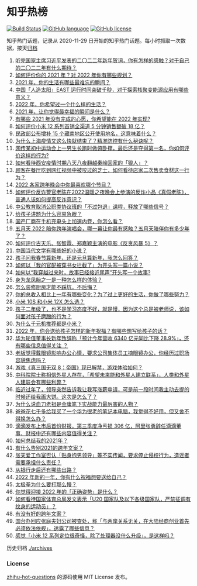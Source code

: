 # 知乎热榜
[![Build Status](https://github.com/ToWeLong/zhihu-hot-questions/workflows/CI/badge.svg)](https://github.com/ToWeLong/zhihu-hot-questions/actions)
[![GitHub language](https://img.shields.io/badge/language-golang-orange.svg)](https://golang.org/)
[![GitHub license](https://img.shields.io/github/license/ToWeLong/zhihu-hot-questions)](https://github.com/ToWeLong/zhihu-hot-questions/blob/main/LICENSE)

知乎热门话题，记录从 2020-11-29 日开始的知乎热门话题。每小时抓取一次数据，按天[归档](./archives)

<!-- BEGIN -->

1. [听完国家主席习近平发表的二〇二二年新年贺词，你有怎样的感触？对于自己的二〇二二年有什么期待？](https://www.zhihu.com/question/509342997)
1. [如何评价你的 2021 年？对 2022 年你有哪些规划？](https://www.zhihu.com/question/502382907)
1. [2021 年，你的生活有哪些最难忘的瞬间？](https://www.zhihu.com/question/502941451)
1. [中国「人造太阳」EAST 运行时间突破千秒，对于探索核聚变能源应用有哪些意义？](https://www.zhihu.com/question/509293253)
1. [2022 年，你希望过一个什么样的生活？](https://www.zhihu.com/question/503473013)
1. [2021 年，让你觉得最幸福的瞬间是什么？](https://www.zhihu.com/question/504284800)
1. [有哪些 2021 年没有完成的心愿，你希望能在 2022 年实现?](https://www.zhihu.com/question/503473051)
1. [如何评价小米 12 系列首销全渠道 5 分钟销售额破 18 亿？](https://www.zhihu.com/question/509350904)
1. [民政部公布增补 15 个藏南地区公开使用地名，这意味着什么？](https://www.zhihu.com/question/509094620)
1. [为什么上海疫情又这么快就结束了？精准防控有什么秘诀呢？](https://www.zhihu.com/question/502956157)
1. [网传某初中运动会上一男生长跑时做俯卧撑，最后还是夺得第一名，你如何评价这样的行为?](https://www.zhihu.com/question/509080640)
1. [如何看待西安疫情时期八天八夜翻越秦岭回家的「狠人」？](https://www.zhihu.com/question/508914944)
1. [顾客在餐厅吃到网红视频中被咬过的芝士，如何看待店家二次售卖食材这一行为？](https://www.zhihu.com/question/509232532)
1. [2022 各家跨年晚会中你最喜欢哪个节目？](https://www.zhihu.com/question/509342748)
1. [如何评价反诈警官老陈在2022温暖之夜晚会上参演的反诈小品《真假老陈》，普通人该如何提高反诈意识？](https://www.zhihu.com/question/509370436)
1. [中公教育取消公职类协议班的「不过包退」课程，释放了哪些信号？](https://www.zhihu.com/question/508792507)
1. [给孩子讲题为什么容易急眼？](https://www.zhihu.com/question/500133316)
1. [国产厂商在手机充电头上加速内卷，你怎么看？](https://www.zhihu.com/question/509297070)
1. [五月天 2022 陪你跨年演唱会，哪一幕让你最有感触？五月天陪伴你有多少年了？](https://www.zhihu.com/question/509343156)
1. [如何评价古天乐、张智霖、郑嘉颖主演的电影《反贪风暴 5》？](https://www.zhihu.com/question/509270180)
1. [中国当代文学有哪些好的小说？](https://www.zhihu.com/question/23931133)
1. [孩子问我春节算新年，还是元旦算新年，我怎么回答？](https://www.zhihu.com/question/502788068)
1. [如何以「我的官配被穿书女拦截了」为开头写一篇小说？](https://www.zhihu.com/question/502354191)
1. [如何以“我穿越过来时，故事已经接近尾声”开头写一个故事?](https://www.zhihu.com/question/433939659)
1. [身为龙凤胎之一是一种怎么样的体验？](https://www.zhihu.com/question/30333747)
1. [怎么装修厨房才能不踩坑，不后悔？](https://www.zhihu.com/question/507079441)
1. [你的总收入相比上一年有哪些变化？为了过上更好的生活，你做了哪些努力？](https://www.zhihu.com/question/507264041)
1. [小米 10S 和小米 12X 怎么选？](https://www.zhihu.com/question/508927993)
1. [孩子二年级了，也不是学习态度不好，就是慢，因为这个总是被老师说，该如何面对孩子磨蹭的行为？](https://www.zhihu.com/question/493943604)
1. [为什么千元机推荐都是小米？](https://www.zhihu.com/question/449004406)
1. [2022 年，你会送给孩子怎样的新年祝福？有哪些想写给孩子的话？](https://www.zhihu.com/question/502788010)
1. [华为轮值董事长新年致辞称「预计今年营收 6340 亿元同比下降 28.9%」，还有哪些信息值得关注 ？](https://www.zhihu.com/question/509257727)
1. [老板觉得戴眼镜影响办公心情，要求公司集体员工摘眼镜办公，你经历过职场容貌焦虑吗？](https://www.zhihu.com/question/508995643)
1. [游戏《真三国无双 8：帝国》现已解禁，游戏体验如何？](https://www.zhihu.com/question/506250096)
1. [中科院院士称相信外星人存在，「希望未来能和外星人建立联系」，人类和外星人建联会有哪些利弊？](https://www.zhihu.com/question/509201069)
1. [临近过年了，领导突然告诉我让我写涨薪申请，可是前一段时间我主动去提的时候还给我画大饼。这次是怎么了？](https://www.zhihu.com/question/507211925)
1. [为什么说血刀老祖是金庸笔下实战能力最厉害的人物？](https://www.zhihu.com/question/497686362)
1. [爸爸花七千多给我买了一个华为很老的笔记本电脑，我觉得不好用，但又舍不得换怎么办？](https://www.zhihu.com/question/415707444)
1. [滴滴发布上市后首份财报，第三季度净亏损 306 亿，阿里张勇辞任滴滴董事，财报中还有哪些内容值得关注？](https://www.zhihu.com/question/509067141)
1. [如何总结我的2021年？](https://www.zhihu.com/question/444363667)
1. [有什么告别2021的跨年文案？](https://www.zhihu.com/question/508460705)
1. [张天爱工作室否认「贴身抱男领导」等不实传闻，要求停止侵权行为，造谣者需要承担什么责任？](https://www.zhihu.com/question/509163973)
1. [从银行走后还有哪些出路？](https://www.zhihu.com/question/455388818)
1. [2022 年新的一年，你有什么祝福想要送给自己？](https://www.zhihu.com/question/503473102)
1. [太极拳为什么要打那么慢？](https://www.zhihu.com/question/480753673)
1. [你觉得迎接 2022 年的「正确姿势」是什么？](https://www.zhihu.com/question/503503545)
1. [如何看待国家体育总局发文表示「U20 国家队及以下各级国家队，严禁征调有纹身的运动员」？](https://www.zhihu.com/question/509078805)
1. [有没有好的跨年文案？](https://www.zhihu.com/question/507361026)
1. [国台办回应张庭夫妇公司被查处，称「与两岸关系无关，在大陆经商创业首先必须依法依规」，透露了哪些信息？](https://www.zhihu.com/question/508912127)
1. [感觉「小米 12 系列定位很奇怪，除了处理器没什么升级」，是这样吗？](https://www.zhihu.com/question/508857653)

<!-- END -->

历史归档 [./archives](./archives)


### License
[zhihu-hot-questions](https://github.com/towelong/zhihu-hot-questions) 的源码使用 MIT License 发布。